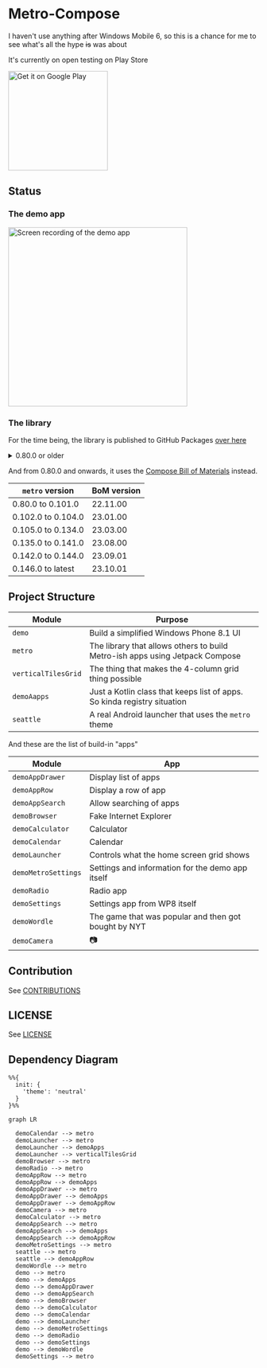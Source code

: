 # Metro-Compose

I haven't use anything after Windows Mobile 6, so this is a chance for me to see what's all the
hype ~~is~~ was about

It's currently on open testing on Play Store

<a href='https://play.google.com/store/apps/details?id=com.louis993546.metro.demo&pcampaignid=pcampaignidMKT-Other-global-all-co-prtnr-py-PartBadge-Mar2515-1'><img alt='Get it on Google Play' src='https://play.google.com/intl/en_us/badges/static/images/badges/en_badge_web_generic.png' width="200"/></a>

## Status

### The demo app

<img src="/metro-demo.gif" width="360" alt="Screen recording of the demo app"/>

### The library

For the time being, the library is published to GitHub Packages
[over here](https://github.com/louis993546/Metro-Compose/packages/896987)

<details>
<summary>0.80.0 or older</summary>

| `metro` version  | Compose version |
|------------------|-----------------|
| 0.10.0 to 0.12.0 | 1.0.0-rc01      |
| 0.13.0 to 0.25.0 | 1.0.0-rc02      |
| 0.26.0 to 0.49.0 | 1.1.1           |
| 0.50.0 to 0.52.0 | 1.2.0-beta02    |
| 0.53.0           | 1.2.0-rc01      |
| 0.54.0 to 0.66.0 | 1.2.0-rc02      |
| 0.67.0 to 0.69.0 | 1.3.0-beta01    |
| 0.70.0 to 0.73.0 | 1.3.0-beta03    |
| 0.74.0 to 0.79.0 | 1.3.0-rc01      |

</details>

And from 0.80.0 and onwards, it uses the [Compose Bill of Materials](https://developer.android.com/jetpack/compose/setup#bom-version-mapping) instead.

| `metro` version    | BoM version |
|--------------------|-------------|
| 0.80.0 to 0.101.0  | 22.11.00    |
| 0.102.0 to 0.104.0 | 23.01.00    |
| 0.105.0 to 0.134.0 | 23.03.00    |
| 0.135.0 to 0.141.0 | 23.08.00    |
| 0.142.0 to 0.144.0 | 23.09.01    |
| 0.146.0 to latest  | 23.10.01    |


## Project Structure

| Module              | Purpose                                                                      |
|---------------------|------------------------------------------------------------------------------|
| `demo`              | Build a simplified Windows Phone 8.1 UI                                      |
| `metro`             | The library that allows others to build Metro-ish apps using Jetpack Compose |
| `verticalTilesGrid` | The thing that makes the 4-column grid thing possible                        |
| `demoAapps`         | Just a Kotlin class that keeps list of apps. So kinda registry situation     |
| `seattle`           | A real Android launcher that uses the `metro` theme                          |

And these are the list of build-in "apps"

| Module              | App                                                  |
|---------------------|------------------------------------------------------|
| `demoAppDrawer`     | Display list of apps                                 |
| `demoAppRow`        | Display a row of app                                 |
| `demoAppSearch`     | Allow searching of apps                              |
| `demoBrowser`       | Fake Internet Explorer                               |
| `demoCalculator`    | Calculator                                           |
| `demoCalendar`      | Calendar                                             |
| `demoLauncher`      | Controls what the home screen grid shows             |
| `demoMetroSettings` | Settings and information for the demo app itself     |
| `demoRadio`         | Radio app                                            |
| `demoSettings`      | Settings app from WP8 itself                         |
| `demoWordle`        | The game that was popular and then got bought by NYT |
| `demoCamera`        | 📷                                                   |

## Contribution

See [CONTRIBUTIONS](CONTRIBUTIONS.md)

## LICENSE

See [LICENSE](LICENSE)

## Dependency Diagram

```mermaid
%%{
  init: {
    'theme': 'neutral'
  }
}%%

graph LR

  demoCalendar --> metro
  demoLauncher --> metro
  demoLauncher --> demoApps
  demoLauncher --> verticalTilesGrid
  demoBrowser --> metro
  demoRadio --> metro
  demoAppRow --> metro
  demoAppRow --> demoApps
  demoAppDrawer --> metro
  demoAppDrawer --> demoApps
  demoAppDrawer --> demoAppRow
  demoCamera --> metro
  demoCalculator --> metro
  demoAppSearch --> metro
  demoAppSearch --> demoApps
  demoAppSearch --> demoAppRow
  demoMetroSettings --> metro
  seattle --> metro
  seattle --> demoAppRow
  demoWordle --> metro
  demo --> metro
  demo --> demoApps
  demo --> demoAppDrawer
  demo --> demoAppSearch
  demo --> demoBrowser
  demo --> demoCalculator
  demo --> demoCalendar
  demo --> demoLauncher
  demo --> demoMetroSettings
  demo --> demoRadio
  demo --> demoSettings
  demo --> demoWordle
  demoSettings --> metro
```